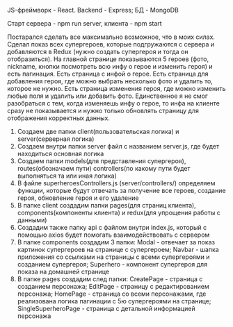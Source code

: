 JS-фреймворк - React. Backend - Express; БД - MongoDB

Старт сервера - npm run server, клиента - npm start

Постарался сделать все максимально возможное, что в моих силах. Сделал показ всех супергероев, которые подгружаются с сервера и добавляются в Redux (нужно создать супергероя и тогда он отобразиться). На главной странице показываются 5 героев (фото, nickname, кнопки посмотреть всю инфу о герое и изменить героя) и есть пагинация. Есть страница с инфой о герое. Есть страница для добавления героя, где можно выбрать несколько фото и удалить то, которое не нужно. Есть страница изменения героя, где можно изменить любые поля и удалить или добавить фото. Единственное я не смог разобраться с тем, когда изменяешь инфу о герое, то инфа на клиенте сразу не показывается и нужно только обновлять страницу для отображения корректных данных.

1. Создаем две папки client(пользовательская логика) и server(серверная логика)
2. Создаем внутри папки server файл с названием server.js, где будет находиться основная логика
3. Создаем папки models(для представления супергероя), routes(обозначаем пути) controllers(по какому пути будет выполняться та или иная логика)
4. В файле superheroesControllers.js (server/controllers/) определяем функции, которые будут отвечать за получение все героев, создание героя, обновление героя и его удаление
5. В папке client создадим папки pages(для страниц клиента), components(компоненты клиента) и redux(для упрощения работы с данными)
6. Создадим также папку api с файлом внутри index.js, который с помощью axios будет помогать взаимодействовать с сервером
7. В папке components создадим 3 папки: Modal - отвечает за показ картинок супергероев на странице с супергероем; Navbar - шапка приложения со ссылками на страницы с всеми супергероями и созданием супергероя; Superhero - компонент супергероя для показа на домашней странице
8. В папке pages создадим след папки: CreatePage - страница с созданием персонажа; EditPage - страницу с редактированием персонажа; HomePage - страница со всеми персонажами, где реализована логика пагинации с 5ю супергероями на странице; SingleSuperheroPage - страница с детальной информацией персонажа
